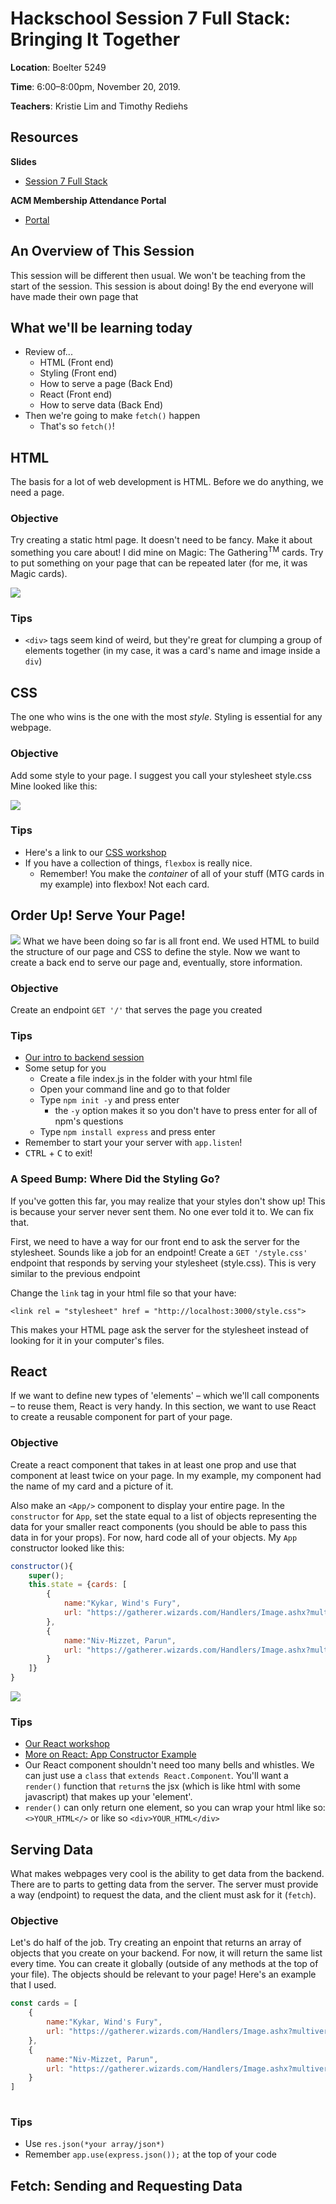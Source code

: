 # Hackschool Session 7 Full Stack: Bringing It Together
**Location**: Boelter 5249

**Time**: 6:00–8:00pm, November 20, 2019.

**Teachers**: Kristie Lim and Timothy Rediehs

## Resources

**Slides**
* [Session 7 Full Stack](https://tinyurl.com/hackschool19-w8)

**ACM Membership Attendance Portal**
* [Portal](https://members.uclaacm.com/login)

## An Overview of This Session
This session will be different then usual.  We won't be teaching from the start of the session. This session is about doing! By the end everyone will have made their own page that 

## What we'll be learning today

* Review of...
  * HTML (Front end)
  * Styling (Front end)
  * How to serve a page (Back End)
  * React (Front end)
  * How to serve data (Back End)
* Then we're going to make `fetch()` happen
  * That's so `fetch()`!

## HTML
The basis for a lot of web development is HTML. Before we do anything, we need a page.
### Objective
Try creating a static html page.  It doesn't need to be fancy.  Make it about something you care about!  I did mine on Magic: The Gathering<sup>TM</sup> cards.  Try to put something on your page that can be repeated later (for me, it was Magic cards).

<img src="./assets/basic_html_page.png"/>

### Tips
* `<div>` tags seem kind of weird, but they're great for clumping a group of elements together (in my case, it was a card's name and image inside a `div`)

## CSS
The one who wins is the one with the most *style*.  Styling is essential for any webpage.

### Objective
Add some style to your page. I suggest you call your stylesheet style.css  Mine looked like this:

<img src="assets/html_page_styled.png"/>

### Tips
* Here's a link to our [CSS workshop](https://github.com/uclaacm/hackschool-f19/tree/master/session-4-css-layout)
* If you have a collection of things, `flexbox` is really nice.
  * Remember!  You make the *container* of all of your stuff (MTG cards in my example) into flexbox! Not each card.

## Order Up! Serve Your Page!
<img src="assets/front_vs_back.png"/>
What we have been doing so far is all front end. We used HTML to build the structure of our page and CSS to define the style. Now we want to create a back end to serve our page and, eventually, store information.

### Objective
Create an endpoint `GET '/'` that serves the page you created

### Tips
* [Our intro to backend session](https://github.com/uclaacm/hackschool-f19/tree/master/session-2-intro-to-backend)
* Some setup for you
  * Create a file index.js in the folder with your html file
  * Open your command line and go to that folder
  * Type `npm init -y` and press enter
    * the `-y` option makes it so you don't have to press enter for all of npm's questions
  * Type `npm install express` and press enter
* Remember to start your your server with `app.listen`!
* <kbd>CTRL</kbd> + <kbd>C</kbd> to exit!

### A Speed Bump: Where Did the Styling Go?
If you've gotten this far, you may realize that your styles don't show up! This is because your server never sent them. No one ever told it to. We can fix that.

First, we need to have a way for our front end to ask the server for the stylesheet.  Sounds like a job for an endpoint! Create a `GET '/style.css'` endpoint that responds by serving your stylesheet (style.css). This is very similar to the previous endpoint

Change the `link` tag in your html file so that your have:
```
<link rel = "stylesheet" href = "http://localhost:3000/style.css">
```
This makes your HTML page ask the server for the stylesheet instead of looking for it in your computer's files.

## React
If we want to define new types of 'elements' – which we'll call components – to reuse them, React is very handy.  In this section, we want to use React to create a reusable component for part of your page.
### Objective
Create a react component that takes in at least one prop and use that component at least twice on your page.  In my example, my component had the name of my card and a picture of it.

Also make an `<App/>` component to display your entire page.  In the `constructor` for `App`, set the state equal to a list of objects representing the data for your smaller react components (you should be able to pass this data in for your props).  For now, hard code all of your objects.  My `App` constructor looked like this:
```javascript
constructor(){
    super();
    this.state = {cards: [
        {
            name:"Kykar, Wind's Fury", 
            url: "https://gatherer.wizards.com/Handlers/Image.ashx?multiverseid=466966&type=card"
        },
        {
            name:"Niv-Mizzet, Parun", 
            url: "https://gatherer.wizards.com/Handlers/Image.ashx?multiverseid=452942&type=card"
        }
    ]}
}
```

<img src="assets/react_page.png">

### Tips
* [Our React workshop](https://github.com/uclaacm/hackschool-f19/tree/master/session-5-frontend-intro-to-react)
* [More on React: App Constructor Example](https://github.com/uclaacm/hackschool-f19/tree/master/session-6-frontend-more-on-react#showing-dialogue)
* Our React component shouldn't need too many bells and whistles.  We can just use a `class` that `extends React.Component`.  You'll want a `render()` function that `return`s the jsx (which is like html with some javascript) that makes up your 'element'.  
* `render()` can only return one element, so you can wrap your html like so: `<>YOUR_HTML</>` or like so `<div>YOUR_HTML</div>`

## Serving Data
What makes webpages very cool is the ability to get data from the backend. There are to parts to getting data from the server.  The server must provide a way (endpoint) to request the data, and the client must ask for it (`fetch`).

### Objective
Let's do half of the job. Try creating an enpoint that returns an array of objects that you create on your backend.  For now, it will return the same list every time.  You can create it globally (outside of any methods at the top of your file).  The objects should be relevant to your page!  Here's an example that I used.
```js
const cards = [
    {
        name:"Kykar, Wind's Fury", 
        url: "https://gatherer.wizards.com/Handlers/Image.ashx?multiverseid=466966&type=card"
    },
    {
        name:"Niv-Mizzet, Parun", 
        url: "https://gatherer.wizards.com/Handlers/Image.ashx?multiverseid=452942&type=card"
    }
]
    
```

### Tips
* Use `res.json(*your array/json*)`
* Remember `app.use(express.json());` at the top of your code

## Fetch: Sending and Requesting Data
